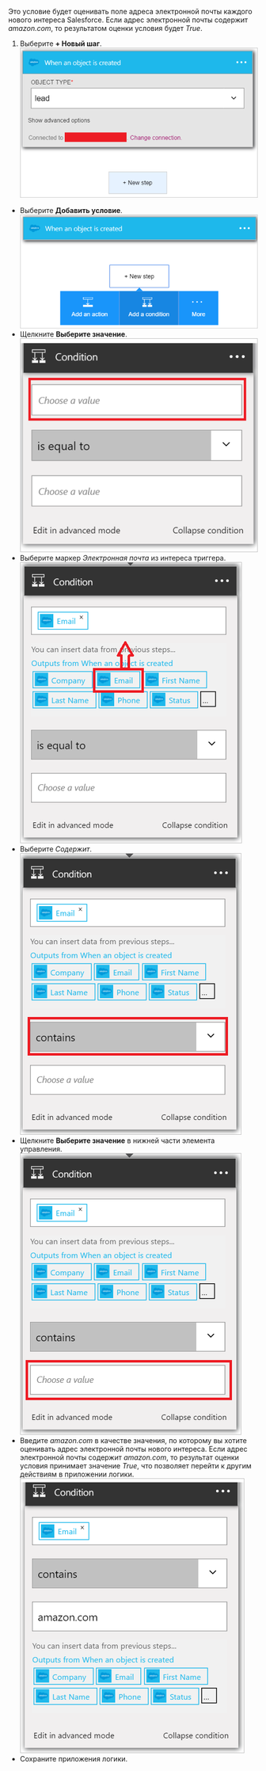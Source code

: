 Это условие будет оценивать поле адреса электронной почты каждого нового интереса Salesforce. Если адрес электронной почты содержит *amazon.com*, то результатом оценки условия будет *True*.

1. Выберите **+ Новый шаг**.  
![Условие Salesforce, изображение 1](./media/connectors-create-api-salesforce/condition-1.png)  
- Выберите **Добавить условие**.  
![Условие Salesforce, изображение 2](./media/connectors-create-api-salesforce/condition-2.png)  
- Щелкните **Выберите значение**.  
![Условие Salesforce, изображение 3](./media/connectors-create-api-salesforce/condition-3.png)  
- Выберите маркер *Электронная почта* из интереса триггера.  
![Условие Salesforce, изображение 4](./media/connectors-create-api-salesforce/condition-4.png)  
- Выберите *Содержит*.  
![Условие Salesforce, изображение 5](./media/connectors-create-api-salesforce/condition-5.png)  
- Щелкните **Выберите значение** в нижней части элемента управления.  
![Условие Salesforce, изображение 6](./media/connectors-create-api-salesforce/condition-6.png)  
- Введите *amazon.com* в качестве значения, по которому вы хотите оценивать адрес электронной почты нового интереса. Если адрес электронной почты содержит *amazon.com*, то результат оценки условия принимает значение *True*, что позволяет перейти к другим действиям в приложении логики.  
![Условие Salesforce, изображение 7](./media/connectors-create-api-salesforce/condition-7.png)  
- Сохраните приложения логики.

<!---HONumber=AcomDC_0727_2016-->
